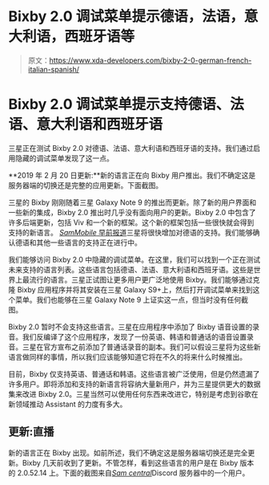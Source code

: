 # Bixby 2.0 调试菜单提示德语，法语，意大利语，西班牙语等

> 原文：<https://www.xda-developers.com/bixby-2-0-german-french-italian-spanish/>

# Bixby 2.0 调试菜单提示支持德语、法语、意大利语和西班牙语

三星正在测试 Bixby 2.0 对德语、法语、意大利语和西班牙语的支持。我们通过启用隐藏的调试菜单发现了这一点。

**2019 年 2 月 20 日更新:**新的语言正在向 Bixby 用户推出。我们不确定这是服务器端的切换还是完整的应用更新。下面截图。

三星的 Bixby 刚刚随着三星 Galaxy Note 9 的推出而更新。除了新的用户界面和一些新的集成，Bixby 2.0 推出时几乎没有面向用户的更新。Bixby 2.0 中包含了许多后端更新，包括 Viv 和一个新的框架。这个新的框架包括一些很快就会得到支持的新语言。 [*SamMobile* 早前报道](https://www.sammobile.com/2018/09/06/bixby-soon-speak-german/)三星将很快增加对德语的支持。我们能够确认德语和其他一些语言的支持正在进行中。

我们能够访问 Bixby 2.0 中隐藏的调试菜单。在这里，我们可以找到一个正在测试未来支持的语言列表。这些语言包括德语、法语、意大利语和西班牙语。这些是世界上最流行的语言。三星正试图让更多用户更广泛地使用 Bixby。我们能够通过克隆 Bixby 应用程序并将其安装在三星 Galaxy S9+上，然后打开调试菜单来找到这个菜单。我们也能够在三星 Galaxy Note 9 上证实这一点，但当时没有任何截图。

Bixby 2.0 暂时不会支持这些语言。三星在应用程序中添加了 Bixby 语音设置的录音。我们反编译了这个应用程序，发现了一份英语、韩语和普通话的语音设置录音。三星在官方宣布之前添加了普通话录音的副本。我们可以假设三星将为这些新语言做同样的事情，所以我们应该能够知道它将在不久的将来什么时候推出。

目前，Bixby 仅支持英语、普通话和韩语。这些语言被广泛使用，但是仍然遗漏了许多用户。即将添加和支持的新语言将容纳大量新用户，并为三星提供更大的数据集来改进 Bixby 2.0。三星当然可以使用任何东西来改进它，特别是考虑到谷歌在新领域推动 Assistant 的力度有多大。

## 更新:直播

新的语言正在 Bixby 出现。如前所述，我们不确定这是服务器端切换还是完全更新。Bixby 几天前收到了更新。不管怎样，看到这些语言的用户是在 Bixby 版本的 2.0.52.14 上。下面的截图来自[*Sam central*](https://twitter.com/SamCentralTech)Discord 服务器中的一个用户。